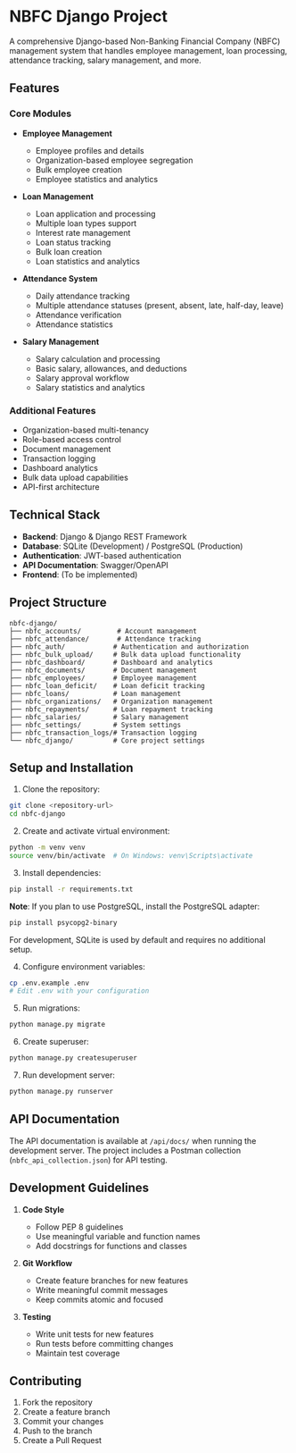 # NBFC Django Project

A comprehensive Django-based Non-Banking Financial Company (NBFC) management system that handles employee management, loan processing, attendance tracking, salary management, and more.

## Features

### Core Modules

- **Employee Management**

  - Employee profiles and details
  - Organization-based employee segregation
  - Bulk employee creation
  - Employee statistics and analytics

- **Loan Management**

  - Loan application and processing
  - Multiple loan types support
  - Interest rate management
  - Loan status tracking
  - Bulk loan creation
  - Loan statistics and analytics

- **Attendance System**

  - Daily attendance tracking
  - Multiple attendance statuses (present, absent, late, half-day, leave)
  - Attendance verification
  - Attendance statistics

- **Salary Management**
  - Salary calculation and processing
  - Basic salary, allowances, and deductions
  - Salary approval workflow
  - Salary statistics and analytics

### Additional Features

- Organization-based multi-tenancy
- Role-based access control
- Document management
- Transaction logging
- Dashboard analytics
- Bulk data upload capabilities
- API-first architecture

## Technical Stack

- **Backend**: Django & Django REST Framework
- **Database**: SQLite (Development) / PostgreSQL (Production)
- **Authentication**: JWT-based authentication
- **API Documentation**: Swagger/OpenAPI
- **Frontend**: (To be implemented)

## Project Structure

```
nbfc-django/
├── nbfc_accounts/         # Account management
├── nbfc_attendance/       # Attendance tracking
├── nbfc_auth/            # Authentication and authorization
├── nbfc_bulk_upload/     # Bulk data upload functionality
├── nbfc_dashboard/       # Dashboard and analytics
├── nbfc_documents/       # Document management
├── nbfc_employees/       # Employee management
├── nbfc_loan_deficit/    # Loan deficit tracking
├── nbfc_loans/           # Loan management
├── nbfc_organizations/   # Organization management
├── nbfc_repayments/      # Loan repayment tracking
├── nbfc_salaries/        # Salary management
├── nbfc_settings/        # System settings
├── nbfc_transaction_logs/# Transaction logging
└── nbfc_django/          # Core project settings
```

## Setup and Installation

1. Clone the repository:

```bash
git clone <repository-url>
cd nbfc-django
```

2. Create and activate virtual environment:

```bash
python -m venv venv
source venv/bin/activate  # On Windows: venv\Scripts\activate
```

3. Install dependencies:

```bash
pip install -r requirements.txt
```

**Note**: If you plan to use PostgreSQL, install the PostgreSQL adapter:
```bash
pip install psycopg2-binary
```

For development, SQLite is used by default and requires no additional setup.

4. Configure environment variables:

```bash
cp .env.example .env
# Edit .env with your configuration
```

5. Run migrations:

```bash
python manage.py migrate
```

6. Create superuser:

```bash
python manage.py createsuperuser
```

7. Run development server:

```bash
python manage.py runserver
```

## API Documentation

The API documentation is available at `/api/docs/` when running the development server. The project includes a Postman collection (`nbfc_api_collection.json`) for API testing.

## Development Guidelines

1. **Code Style**

   - Follow PEP 8 guidelines
   - Use meaningful variable and function names
   - Add docstrings for functions and classes

2. **Git Workflow**

   - Create feature branches for new features
   - Write meaningful commit messages
   - Keep commits atomic and focused

3. **Testing**
   - Write unit tests for new features
   - Run tests before committing changes
   - Maintain test coverage

## Contributing

1. Fork the repository
2. Create a feature branch
3. Commit your changes
4. Push to the branch
5. Create a Pull Request

